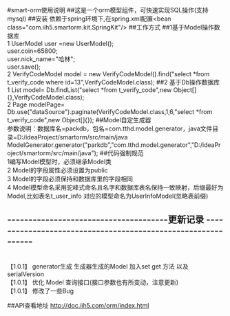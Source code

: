 #smart-orm使用说明
##这是一个orm模型组件，可快速实现SQL操作(支持mysql)
##安装
依赖于spring环境下,在spring.xml配置\<bean class="com.iih5.smartorm.kit.SpringKit"/\>
##工作方式
##1基于Model操作数据库
<br>1 UserModel user =new UserModel();
<br>  user.coin=65800;
<br> user.nick_name="哈林";
<br>  user.save();
<br>2 VerifyCodeModel model = new VerifyCodeModel().find("select *from t_verify_code where id=13",VerifyCodeModel.class);
##2 基于Db操作数据库
<br>1 List<VerifyCodeModel> model= Db.findList("select *from t_verify_code",new Object[]{},VerifyCodeModel.class);
<br>2 Page<VerifyCodeModel> modelPage= Db.use("dataSource").paginate(VerifyCodeModel.class,1,6,"select *from t_verify_code",new Object[]{});
##Model自定生成器
<br> 参数说明：数据库名=packdb，包名=com.tthd.model.generator，java文件目录=D:/ideaProject/smartorm/src/main/java
<br>ModelGenerator.generator("parkdb","com.tthd.model.generator","D:/ideaProject/smartorm/src/main/java");
##代码强制规范
<br>1编写Model模型时，必须继承Model类
<br>2 Model的字段属性必须设置为public
<br>3 Model的字段必须保持和数据库里的字段相同
<br>4 Model模型命名采用驼峰式命名且名字和数据库表名保持一致映射，后缀最好为Model,比如表名t_user_info 对应的模型命名为UserInfoModel(忽略表前缀)

## --------------------------------------更新记录 -------------------------------------------------------------

<br>【1.0.1】 generator生成 生成器生成的Model 加入set get 方法 以及 serialVersion
<br>【1.0.1】 优化 Model 查询接口(接口参数也有所变动，注意更新)
<br>【1.0.1】 修改了一些Bug

##API查看地址
http://doc.iih5.com/orm/index.html


